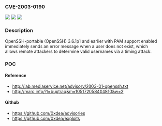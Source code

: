 ### [CVE-2003-0190](https://cve.mitre.org/cgi-bin/cvename.cgi?name=CVE-2003-0190)
![](https://img.shields.io/static/v1?label=Product&message=n%2Fa&color=blue)
![](https://img.shields.io/static/v1?label=Version&message=n%2Fa&color=blue)
![](https://img.shields.io/static/v1?label=Vulnerability&message=n%2Fa&color=brighgreen)

### Description

OpenSSH-portable (OpenSSH) 3.6.1p1 and earlier with PAM support enabled immediately sends an error message when a user does not exist, which allows remote attackers to determine valid usernames via a timing attack.

### POC

#### Reference
- http://lab.mediaservice.net/advisory/2003-01-openssh.txt
- http://marc.info/?l=bugtraq&m=105172058404810&w=2

#### Github
- https://github.com/0xdea/advisories
- https://github.com/0xdea/exploits

